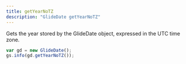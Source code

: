 ```yaml
---
title: getYearNoTZ
description: "GlideDate getYearNoTZ"
---
```

Gets the year stored by the GlideDate object, expressed in the UTC time zone.

```js
var gd = new GlideDate();
gs.info(gd.getYearNoTZ());
```
